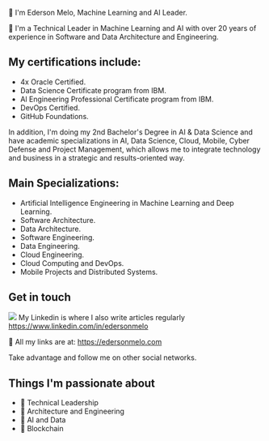🚀 I'm Ederson Melo, Machine Learning and AI Leader.

🧭 I'm a Technical Leader in Machine Learning and AI with over 20 years of experience in Software and Data Architecture and Engineering.

## My certifications include:
- 4x Oracle Certified.
- Data Science Certificate program from IBM.
- Al Engineering Professional Certificate program from IBM.
- DevOps Certified.
- GitHub Foundations.

In addition, I'm doing my 2nd Bachelor's Degree in AI & Data Science and have academic specializations in AI, Data Science, Cloud, Mobile, Cyber ​​Defense and Project Management, which allows me to integrate technology and business in a strategic and results-oriented way.

## Main Specializations:
- Artificial Intelligence Engineering in Machine Learning and Deep Learning.
- Software Architecture.
- Data Architecture.
- Software Engineering.
- Data Engineering.
- Cloud Engineering.
- Cloud Computing and DevOps.
- Mobile Projects and Distributed Systems.

## Get in touch
[![](https://img.shields.io/badge/linkedin-blue)](https://www.linkedin.com/in/edersonmelo/) My Linkedin is where I also write articles regularly https://www.linkedin.com/in/edersonmelo

💙 All my links are at: https://edersonmelo.com

Take advantage and follow me on other social networks.

## Things I'm passionate about

- 🧠 Technical Leadership
- 💬 Architecture and Engineering
- 🤖 AI and Data
- 🔲 Blockchain
